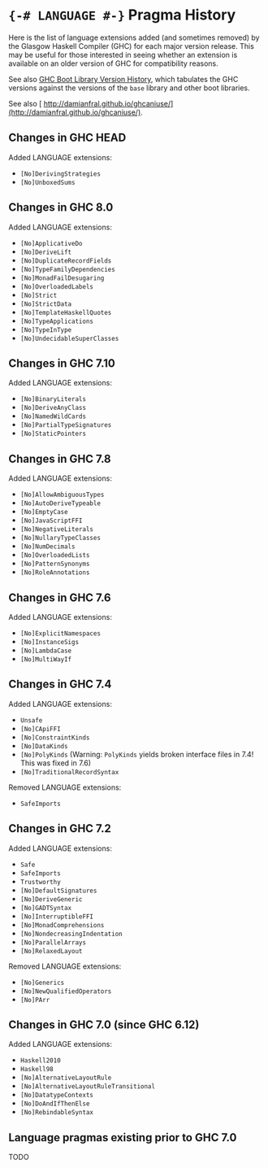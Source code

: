 # `{-# LANGUAGE #-}` Pragma History



Here is the list of language extensions added (and sometimes removed) by the Glasgow Haskell Compiler (GHC) for each major version release.  This may be useful for those interested in seeing whether an extension is available on an older version of GHC for compatibility reasons.



See also [GHC Boot Library Version History](commentary/libraries/version-history), which tabulates the GHC versions against the versions of the `base` library and other boot libraries.



See also [
http://damianfral.github.io/ghcaniuse/](http://damianfral.github.io/ghcaniuse/).


## Changes in GHC HEAD



Added LANGUAGE extensions:


- `[No]DerivingStrategies`
- `[No]UnboxedSums`

## Changes in GHC 8.0



Added LANGUAGE extensions:


- `[No]ApplicativeDo`
- `[No]DeriveLift`
- `[No]DuplicateRecordFields`
- `[No]TypeFamilyDependencies`
- `[No]MonadFailDesugaring`
- `[No]OverloadedLabels`
- `[No]Strict`
- `[No]StrictData`
- `[No]TemplateHaskellQuotes`
- `[No]TypeApplications`
- `[No]TypeInType`
- `[No]UndecidableSuperClasses`

## Changes in GHC 7.10



Added LANGUAGE extensions:


- `[No]BinaryLiterals`
- `[No]DeriveAnyClass`
- `[No]NamedWildCards`
- `[No]PartialTypeSignatures`
- `[No]StaticPointers`

## Changes in GHC 7.8



Added LANGUAGE extensions:


- `[No]AllowAmbiguousTypes`
- `[No]AutoDeriveTypeable`
- `[No]EmptyCase`
- `[No]JavaScriptFFI`
- `[No]NegativeLiterals`
- `[No]NullaryTypeClasses`
- `[No]NumDecimals`
- `[No]OverloadedLists`
- `[No]PatternSynonyms`
- `[No]RoleAnnotations`

## Changes in GHC 7.6



Added LANGUAGE extensions:


- `[No]ExplicitNamespaces`
- `[No]InstanceSigs`
- `[No]LambdaCase`
- `[No]MultiWayIf`

## Changes in GHC 7.4



Added LANGUAGE extensions:


- `Unsafe`
- `[No]CApiFFI`
- `[No]ConstraintKinds`
- `[No]DataKinds`
- `[No]PolyKinds` (Warning: `PolyKinds` yields broken interface files in 7.4! This was fixed in 7.6)
- `[No]TraditionalRecordSyntax`


Removed LANGUAGE extensions:


- `SafeImports`

## Changes in GHC 7.2



Added LANGUAGE extensions:


- `Safe`
- `SafeImports`
- `Trustworthy`
- `[No]DefaultSignatures`
- `[No]DeriveGeneric`
- `[No]GADTSyntax`
- `[No]InterruptibleFFI`
- `[No]MonadComprehensions`
- `[No]NondecreasingIndentation`
- `[No]ParallelArrays`
- `[No]RelaxedLayout`


Removed LANGUAGE extensions:


- `[No]Generics`
- `[No]NewQualifiedOperators`
- `[No]PArr`

## Changes in GHC 7.0 (since GHC 6.12)



Added LANGUAGE extensions:


- `Haskell2010`
- `Haskell98`
- `[No]AlternativeLayoutRule`
- `[No]AlternativeLayoutRuleTransitional`
- `[No]DatatypeContexts`
- `[No]DoAndIfThenElse`
- `[No]RebindableSyntax`

## Language pragmas existing prior to GHC 7.0



TODO


